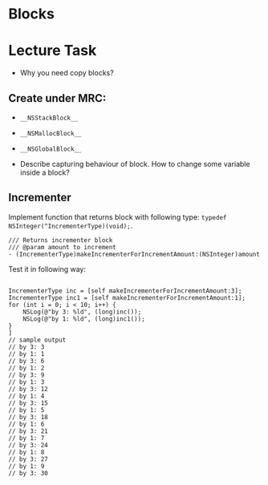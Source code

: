 # Blocks
# Lecture Task 

- Why you need copy blocks?

## Create under MRC:
- `__NSStackBlock__`
- `__NSMallocBlock__`
- `__NSGlobalBlock__`

- Describe capturing behaviour of block. How to change some variable inside a block?

## Incrementer

Implement function that returns block with following type: `typedef NSInteger(^IncrementerType)(void);`. 
```objc
/// Returns incrementer block
/// @param amount to increment
- (IncrementerType)makeIncrementerForIncrementAmount:(NSInteger)amount
```
Test it in following way:
```objc

IncrementerType inc = [self makeIncrementerForIncrementAmount:3];
IncrementerType inc1 = [self makeIncrementerForIncrementAmount:1];
for (int i = 0; i < 10; i++) {
    NSLog(@"by 3: %ld", (long)inc());
    NSLog(@"by 1: %ld", (long)inc1());
}
] 
// sample output
// by 3: 3
// by 1: 1
// by 3: 6
// by 1: 2
// by 3: 9
// by 1: 3
// by 3: 12
// by 1: 4
// by 3: 15
// by 1: 5
// by 3: 18
// by 1: 6
// by 3: 21
// by 1: 7
// by 3: 24
// by 1: 8
// by 3: 27
// by 1: 9
// by 3: 30
```